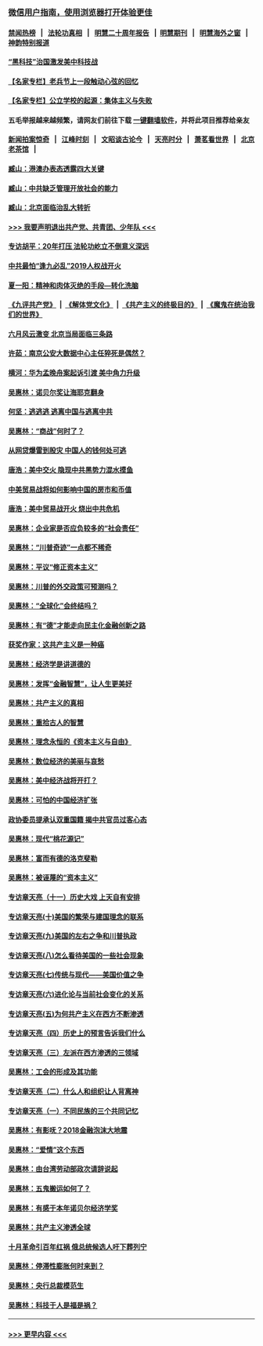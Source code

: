 ### [微信用户指南，使用浏览器打开体验更佳](https://github.com/gfw-breaker/banned-news1/blob/master/indexes/wechat-guide.md?t=0)
#### [禁闻热榜](热点新闻.md?t=0)  &nbsp;&nbsp;|&nbsp;&nbsp; [法轮功真相](https://github.com/gfw-breaker/truth/blob/master/README.md?t=0) &nbsp;&nbsp;|&nbsp;&nbsp; [明慧二十周年报告](https://github.com/gfw-breaker/mh-reports/blob/master/README.md?t=0) &nbsp;&nbsp;|&nbsp;&nbsp;[明慧期刊](https://github.com/gfw-breaker/mh-qikan) &nbsp;&nbsp;|&nbsp;&nbsp; [明慧海外之窗](https://github.com/gfw-breaker/mh-news/blob/master/README.md?t=0) &nbsp;&nbsp;|&nbsp;&nbsp; [神韵特别报道](https://github.com/gfw-breaker/mh-news/blob/master/shenyun.md?t=0)
#### [“黑科技”治国激发美中科技战](../pages/nsc423/n11638056.md?t=02070022) 
#### [【名家专栏】老兵节上一段触动心弦的回忆](../pages/nsc423/n11646016.md?t=02070022) 
#### [【名家专栏】公立学校的起源：集体主义与失败](../pages/nsc423/n11601833.md?t=02070022) 
#### 五毛举报越来越频繁，请网友们前往下载 [一键翻墙软件](https://github.com/gfw-breaker/ssr-accounts)，并将此项目推荐给亲友
#### [新闻拍案惊奇](https://github.com/gfw-breaker/banned-news1/blob/master/pages/link4.md) &nbsp;&nbsp;|&nbsp;&nbsp; [江峰时刻](https://github.com/gfw-breaker/banned-news1/blob/master/pages/link4.md) &nbsp;&nbsp;|&nbsp;&nbsp; [文昭谈古论今](https://github.com/gfw-breaker/banned-news1/blob/master/pages/link4.md) &nbsp;&nbsp;|&nbsp;&nbsp; [天亮时分](https://github.com/gfw-breaker/banned-news1/blob/master/pages/link4.md) &nbsp;&nbsp;|&nbsp;&nbsp; [萧茗看世界](https://github.com/gfw-breaker/banned-news1/blob/master/pages/link4.md) &nbsp;&nbsp;|&nbsp;&nbsp; [北京老茶馆](https://github.com/gfw-breaker/banned-news1/blob/master/pages/link4.md) &nbsp;&nbsp;|&nbsp;&nbsp; 
#### [臧山：港澳办表态透露四大关键](../pages/nsc423/n11421628.md?t=02070022) 
#### [臧山：中共缺乏管理开放社会的能力](../pages/nsc423/n11407457.md?t=02070022) 
#### [臧山：北京面临治乱大转折](../pages/nsc423/n11406895.md?t=02070022) 
#### [>>> 我要声明退出共产党、共青团、少年队 <<<](https://github.com/begood0513/goodnews/blob/master/quit/letter.md) 
#### [专访胡平：20年打压 法轮功屹立不倒意义深远](../pages/nsc423/n11398800.md?t=02070022) 
#### [中共最怕“逢九必乱”2019人权战开火](../pages/nsc423/n11385248.md?t=02070022) 
#### [夏一阳：精神和肉体灭绝的手段—转化洗脑](../pages/nsc423/n11368250.md?t=02070022) 
#### [《九评共产党》](https://github.com/begood0513/9ping.md/blob/master/README.md) &nbsp;|&nbsp; [《解体党文化》](../../../../jtdwh.md/blob/master/README.md)  &nbsp;|&nbsp; [《共产主义的终极目的》](../../../../gczydzjmd.md/blob/master/README.md) &nbsp;|&nbsp; [《魔鬼在统治我们的世界》](../../../../mgztzwmdsj.md/blob/master/README.md) 
#### [六月风云激变 北京当局面临三条路](../pages/nsc423/n11313668.md?t=02070022) 
#### [许茹：南京公安大数据中心主任猝死是偶然？](../pages/nsc423/n11064744.md?t=02070022) 
#### [横河：华为孟晚舟案起诉引渡 美中角力升级](../pages/nsc423/n11027230.md?t=02070022) 
#### [吴惠林：诺贝尔奖让海耶克翻身](../pages/nsc423/n10890049.md?t=02070022) 
#### [何坚：逃逃逃 逃离中国与逃离中共](../pages/nsc423/n10592891.md?t=02070022) 
#### [吴惠林：“商战”何时了？](../pages/nsc423/n10573558.md?t=02070022) 
#### [从网贷爆雷到股灾 中国人的钱何处可逃](../pages/nsc423/n10572800.md?t=02070022) 
#### [唐浩：美中交火 隐现中共黑势力混水摸鱼](../pages/nsc423/n10544040.md?t=02070022) 
#### [中美贸易战将如何影响中国的房市和币值](../pages/nsc423/n10543697.md?t=02070022) 
#### [唐浩：美中贸易战开火 烧出中共危机](../pages/nsc423/n10540126.md?t=02070022) 
#### [吴惠林：企业家是否应负较多的“社会责任”](../pages/nsc423/n10535022.md?t=02070022) 
#### [吴惠林：“川普奇迹”一点都不稀奇](../pages/nsc423/n10512808.md?t=02070022) 
#### [吴惠林：平议“修正资本主义”](../pages/nsc423/n10495724.md?t=02070022) 
#### [吴惠林：川普的外交政策可预测吗？](../pages/nsc423/n10462387.md?t=02070022) 
#### [吴惠林：“全球化”会终结吗？](../pages/nsc423/n10452838.md?t=02070022) 
#### [吴惠林：有“德”才能走向民主化金融创新之路](../pages/nsc423/n10432292.md?t=02070022) 
#### [获奖作家：这共产主义是一种癌](../pages/nsc423/n10431541.md?t=02070022) 
#### [吴惠林：经济学是讲道德的](../pages/nsc423/n10398014.md?t=02070022) 
#### [吴惠林：发挥“金融智慧”，让人生更美好](../pages/nsc423/n10375019.md?t=02070022) 
#### [吴惠林：共产主义的真相](../pages/nsc423/n10351394.md?t=02070022) 
#### [吴惠林：重拾古人的智慧](../pages/nsc423/n10337691.md?t=02070022) 
#### [吴惠林：理念永恒的《资本主义与自由》](../pages/nsc423/n10316274.md?t=02070022) 
#### [吴惠林：数位经济的美丽与哀愁](../pages/nsc423/n10292946.md?t=02070022) 
#### [吴惠林：美中经济战将开打？](../pages/nsc423/n10258825.md?t=02070022) 
#### [吴惠林：可怕的中国经济扩张](../pages/nsc423/n10219147.md?t=02070022) 
#### [政协委员提承认双重国籍 揭中共官员过客心态](../pages/nsc423/n10208809.md?t=02070022) 
#### [吴惠林：现代“桃花源记”](../pages/nsc423/n10185234.md?t=02070022) 
#### [吴惠林：富而有德的洛克斐勒](../pages/nsc423/n10142264.md?t=02070022) 
#### [吴惠林：被诬蔑的“资本主义”](../pages/nsc423/n10124816.md?t=02070022) 
#### [专访章天亮（十一）历史大戏 上天自有安排](../pages/nsc423/n10094905.md?t=02070022) 
#### [专访章天亮(十)美国的繁荣与建国理念的联系](../pages/nsc423/n10094899.md?t=02070022) 
#### [专访章天亮(九)美国的左右之争和川普执政](../pages/nsc423/n10094889.md?t=02070022) 
#### [专访章天亮(八)怎么看待美国的一些社会现象](../pages/nsc423/n10094857.md?t=02070022) 
#### [专访章天亮(七)传统与现代——美国价值之争](../pages/nsc423/n10093140.md?t=02070022) 
#### [专访章天亮(六)进化论与当前社会变化的关系](../pages/nsc423/n10092036.md?t=02070022) 
#### [专访章天亮(五)为何共产主义在西方不断渗透](../pages/nsc423/n10083620.md?t=02070022) 
#### [专访章天亮（四）历史上的预言告诉我们什么](../pages/nsc423/n10083606.md?t=02070022) 
#### [专访章天亮（三）左派在西方渗透的三领域](../pages/nsc423/n10081115.md?t=02070022) 
#### [吴惠林：工会的形成及其功能](../pages/nsc423/n10080633.md?t=02070022) 
#### [专访章天亮（二）什么人和组织让人背离神](../pages/nsc423/n10076637.md?t=02070022) 
#### [专访章天亮（一）不同民族的三个共同记忆](../pages/nsc423/n10074188.md?t=02070022) 
#### [吴惠林：有影呒？2018金融泡沫大地震](../pages/nsc423/n10040534.md?t=02070022) 
#### [吴惠林：“爱情”这个东西](../pages/nsc423/n10019423.md?t=02070022) 
#### [吴惠林：由台湾劳动部政次请辞说起](../pages/nsc423/n9979679.md?t=02070022) 
#### [吴惠林：五鬼搬运如何了？](../pages/nsc423/n9925338.md?t=02070022) 
#### [吴惠林：有感于本年诺贝尔经济学奖](../pages/nsc423/n9871883.md?t=02070022) 
#### [吴惠林：共产主义渗透全球](../pages/nsc423/n9812748.md?t=02070022) 
#### [十月革命引百年红祸 俄总统候选人吁下葬列宁](../pages/nsc423/n9810182.md?t=02070022) 
#### [吴惠林：停滞性膨胀何时来到？](../pages/nsc423/n9764136.md?t=02070022) 
#### [吴惠林：央行总裁模范生](../pages/nsc423/n9728134.md?t=02070022) 
#### [吴惠林：科技于人是福是祸？](../pages/nsc423/n9672982.md?t=02070022) 

----
#### [ >>> 更早内容 <<< ](../indexes/nsc423-earlier.md)
